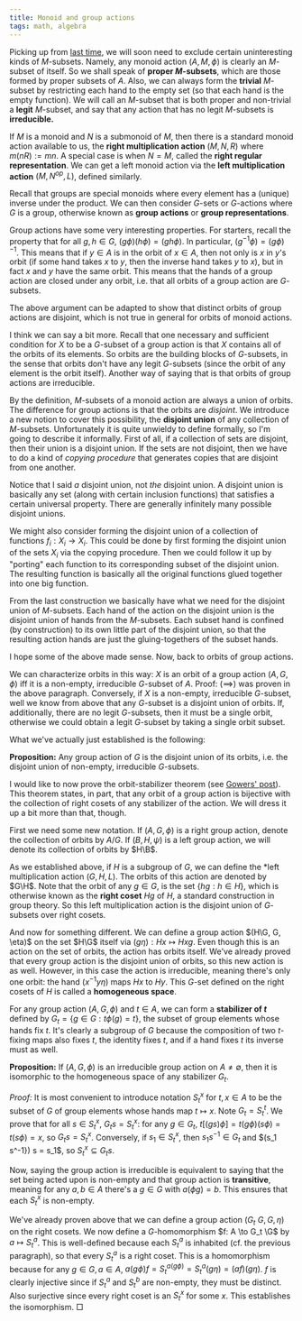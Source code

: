 ```yaml
---
title: Monoid and group actions
tags: math, algebra
---
```


Picking up from [last time](2013-11-02-monoid-actions.html), we will soon need to exclude certain uninteresting kinds of $M$-subsets. Namely, any monoid action $(A, M, \phi)$ is clearly an $M$-subset of itself. So we shall speak of **proper $M$-subsets**, which are those formed by proper subsets of $A$. Also, we can always form the **trivial** $M$-subset by restricting each hand to the empty set (so that each hand is the empty function). We will call an $M$-subset that is both proper and non-trivial a **legit** $M$-subset, and say that any action that has no legit $M$-subsets is **irreducible.**

If $M$ is a monoid and $N$ is a submonoid of $M$, then there is a standard monoid action available to us, the **right multiplication action** $(M, N, R)$ where $m(nR) := mn$. A special case is when $N = M$, called the **right regular representation**. We can get a left monoid action via the **left multiplication action** $(M, N^{op}, L)$, defined similarly.

Recall that groups are special monoids where every element has a (unique) inverse under the product. We can then consider $G$-sets or $G$-actions where $G$ is a group, otherwise known as **group actions** or **group representations**.

Group actions have some very interesting properties. For starters, recall the property that for all $g, h \in G$, $(g \phi) (h \phi) = (gh \phi)$. In particular, $(g^{-1} \phi) = (g \phi)^{-1}$. This means that if $y \in A$ is in the orbit of $x \in A$, then not only is $x$ in $y$'s orbit (if some hand takes $x$ to $y$, then the inverse hand takes $y$ to $x$), but in fact $x$ and $y$ have the same orbit. This means that the hands of a group action are closed under any orbit, i.e. that all orbits of a group action are $G$-subsets.

The above argument can be adapted to show that distinct orbits of group actions are disjoint, which is not true in general for orbits of monoid actions.

I think we can say a bit more. Recall that one necessary and sufficient condition for $X$ to be a $G$-subset of a group action is that $X$ contains all of the orbits of its elements. So orbits are the building blocks of $G$-subsets, in the sense that orbits don't have any legit $G$-subsets (since the orbit of any element is the orbit itself). Another way of saying that is that orbits of group actions are irreducible.

By the definition, $M$-subsets of a monoid action are always a union of orbits. The difference for group actions is that the orbits are *disjoint*. We introduce a new notion to cover this possibility, the **disjoint union** of any collection of $M$-subsets. Unfortunately it is quite unwieldy to define formally, so I'm going to describe it informally. First of all, if a collection of sets are disjoint, then their union is a disjoint union. If the sets are not disjoint, then we have to do a kind of *copying procedure* that generates copies that are disjoint from one another. 

Notice that I said *a* disjoint union, not *the* disjoint union. A disjoint union is basically any set (along with certain inclusion functions) that satisfies a certain universal property. There are generally infinitely many possible disjoint unions.

We might also consider forming the disjoint union of a collection of functions $f_i: X_i \to X_i$. This could be done by first forming the disjoint union of the sets $X_i$ via the copying procedure. Then we could follow it up by "porting" each function to its corresponding subset of the disjoint union. The resulting function is basically all the original functions glued together into one big function.

From the last construction we basically have what we need for the disjoint union of $M$-subsets. Each hand of the action on the disjoint union is the disjoint union of hands from the $M$-subsets. Each subset hand is confined (by construction) to its own little part of the disjoint union, so that the resulting action hands are just the gluing-togethers of the subset hands.

I hope some of the above made sense. Now, back to orbits of group actions.

We can characterize orbits in this way: $X$ is an orbit of a group action $(A, G, \phi)$ iff it is a non-empty, irreducible $G$-subset of $A$. Proof: $(\implies)$ was proven in the above paragraph. Conversely, if $X$ is a non-empty, irreducible $G$-subset, well we know from above that any $G$-subset is a disjoint union of orbits. If, additionally, there are no legit $G$-subsets, then it must be a single orbit, otherwise we could obtain a legit $G$-subset by taking a single orbit subset.

What we've actually just established is the following:

**Proposition:** Any group action of $G$ is the disjoint union of its orbits, i.e. the disjoint union of non-empty, irreducible $G$-subsets.

I would like to now prove the orbit-stabilizer theorem (see [Gowers' post](http://gowers.wordpress.com/2011/11/09/group-actions-ii-the-orbit-stabilizer-theorem/)). This theorem states, in part, that any orbit of a group action is bijective with the collection of right cosets of any stabilizer of the action. We will dress it up a bit more than that, though.

First we need some new notation. If $(A, G, \phi)$ is a right group action, denote the collection of orbits by $A/G$. If $(B, H, \psi)$ is a left group action, we will denote its collection of orbits by $H\B$.

As we established above, if $H$ is a subgroup of $G$, we can define the *left multiplication action $(G, H, L)$. The orbits of this action are denoted by $G\H$. Note that the orbit of any $g \in G$, is the set $\{hg : h \in H\}$, which is otherwise known as the **right coset** $Hg$ of $H$, a standard construction in group theory. So this left multiplication action is the disjoint union of $G$-subsets over right cosets.

And now for something different. We can define a group action $(H\G, G, \eta)$ on the set $H\G$ itself via $(g \eta): Hx \mapsto Hxg$. Even though this is an action on the set of orbits, the action has orbits itself. We've already proved that every group action is the disjoint union of orbits, so this new action is as well. However, in this case the action is irreducible, meaning there's only one orbit: the hand $(x^{-1}y \eta)$ maps $Hx$ to $Hy$. This $G$-set defined on the right cosets of $H$ is called a **homogeneous space**.

For any group action $(A, G, \phi)$ and $t \in A$, we can form a **stabilizer of $t$** defined by $G_t = \{ g \in G : t \phi(g) = t \}$, the subset of group elements whose hands fix $t$. It's clearly a subgroup of $G$ because the composition of two $t$-fixing maps also fixes $t$, the identity fixes $t$, and if a hand fixes $t$ its inverse must as well.

**Proposition:** If $(A, G, \phi)$ is an irreducible group action on $A \neq \emptyset$, then it is isomorphic to the homogeneous space of any stabilizer $G_t$.

*Proof:* It is most convenient to introduce notation $S_t^x$ for $t, x \in A$ to be the subset of $G$ of group elements whose hands map $t \mapsto x$. Note $G_t = S_t^t$. We prove that for all $s \in S_t^x$, $G_t s = S_t^x$: for any $g \in G_t$, $t [(gs) \phi] = t (g \phi) (s \phi) = t (s \phi) = x$, so $G_t s = S_t^x$. Conversely, if $s_1 \in S_t^x$, then $s_1 s^{-1} \in G_t$ and $(s_1 s^-1}) s = s_1$, so $S_t^x \subseteq G_t s$.

Now, saying the group action is irreducible is equivalent to saying that the set being acted upon is non-empty and that group action is **transitive**, meaning for any $a, b \in A$ there's a $g \in G$ with $a (\phi g) = b$. This ensures that each $S_t^x$ is non-empty. 

We've already proven above that we can define a group action $(G_t \ G, G, \eta)$ on the right cosets. We now define a $G$-homomorphism $f: A \to G_t \G$ by $a \mapsto S_t^a$. This is well-defined because each $S_t^a$ is inhabited (cf. the previous paragraph), so that every $S_t^a$ is a right coset. This is a homomorphism because for any $g \in G, a \in A$, $a (g \phi) f = S_t^{a (g \phi)} = S_t^a (g \eta) = (af) (g \eta)$. $f$ is clearly injective since  if $S_t^a$ and $S_t^b$ are non-empty, they  must be distinct. Also surjective since every right coset is an $S_t^x$ for some $x$. This establishes the isomorphism. $\Box$
